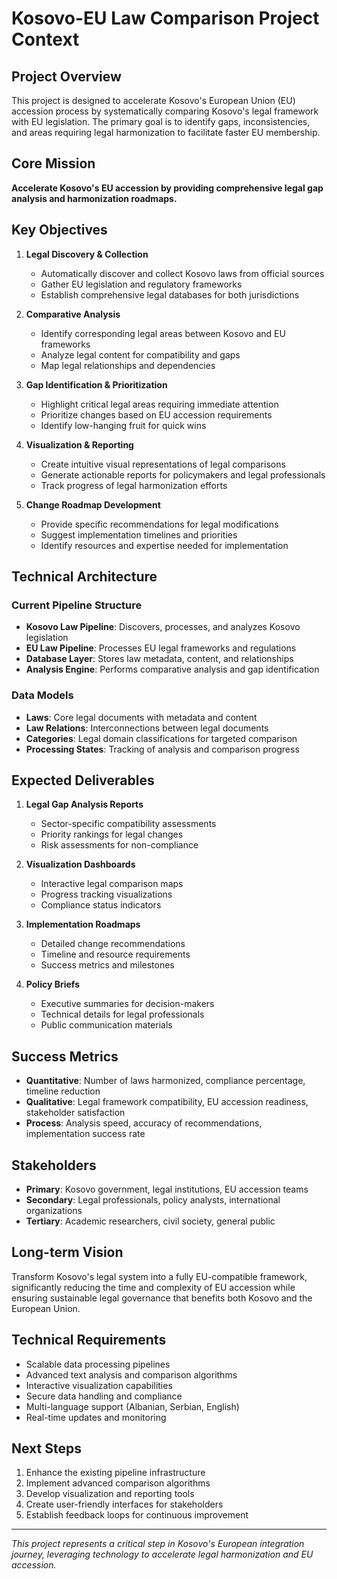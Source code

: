 # Kosovo-EU Law Comparison Project Context

## Project Overview

This project is designed to accelerate Kosovo's European Union (EU) accession process by systematically comparing Kosovo's legal framework with EU legislation. The primary goal is to identify gaps, inconsistencies, and areas requiring legal harmonization to facilitate faster EU membership.

## Core Mission

**Accelerate Kosovo's EU accession by providing comprehensive legal gap analysis and harmonization roadmaps.**

## Key Objectives

1. **Legal Discovery & Collection**
   - Automatically discover and collect Kosovo laws from official sources
   - Gather EU legislation and regulatory frameworks
   - Establish comprehensive legal databases for both jurisdictions

2. **Comparative Analysis**
   - Identify corresponding legal areas between Kosovo and EU frameworks
   - Analyze legal content for compatibility and gaps
   - Map legal relationships and dependencies

3. **Gap Identification & Prioritization**
   - Highlight critical legal areas requiring immediate attention
   - Prioritize changes based on EU accession requirements
   - Identify low-hanging fruit for quick wins

4. **Visualization & Reporting**
   - Create intuitive visual representations of legal comparisons
   - Generate actionable reports for policymakers and legal professionals
   - Track progress of legal harmonization efforts

5. **Change Roadmap Development**
   - Provide specific recommendations for legal modifications
   - Suggest implementation timelines and priorities
   - Identify resources and expertise needed for implementation

## Technical Architecture

### Current Pipeline Structure
- **Kosovo Law Pipeline**: Discovers, processes, and analyzes Kosovo legislation
- **EU Law Pipeline**: Processes EU legal frameworks and regulations
- **Database Layer**: Stores law metadata, content, and relationships
- **Analysis Engine**: Performs comparative analysis and gap identification

### Data Models
- **Laws**: Core legal documents with metadata and content
- **Law Relations**: Interconnections between legal documents
- **Categories**: Legal domain classifications for targeted comparison
- **Processing States**: Tracking of analysis and comparison progress

## Expected Deliverables

1. **Legal Gap Analysis Reports**
   - Sector-specific compatibility assessments
   - Priority rankings for legal changes
   - Risk assessments for non-compliance

2. **Visualization Dashboards**
   - Interactive legal comparison maps
   - Progress tracking visualizations
   - Compliance status indicators

3. **Implementation Roadmaps**
   - Detailed change recommendations
   - Timeline and resource requirements
   - Success metrics and milestones

4. **Policy Briefs**
   - Executive summaries for decision-makers
   - Technical details for legal professionals
   - Public communication materials

## Success Metrics

- **Quantitative**: Number of laws harmonized, compliance percentage, timeline reduction
- **Qualitative**: Legal framework compatibility, EU accession readiness, stakeholder satisfaction
- **Process**: Analysis speed, accuracy of recommendations, implementation success rate

## Stakeholders

- **Primary**: Kosovo government, legal institutions, EU accession teams
- **Secondary**: Legal professionals, policy analysts, international organizations
- **Tertiary**: Academic researchers, civil society, general public

## Long-term Vision

Transform Kosovo's legal system into a fully EU-compatible framework, significantly reducing the time and complexity of EU accession while ensuring sustainable legal governance that benefits both Kosovo and the European Union.

## Technical Requirements

- Scalable data processing pipelines
- Advanced text analysis and comparison algorithms
- Interactive visualization capabilities
- Secure data handling and compliance
- Multi-language support (Albanian, Serbian, English)
- Real-time updates and monitoring

## Next Steps

1. Enhance the existing pipeline infrastructure
2. Implement advanced comparison algorithms
3. Develop visualization and reporting tools
4. Create user-friendly interfaces for stakeholders
5. Establish feedback loops for continuous improvement

---

*This project represents a critical step in Kosovo's European integration journey, leveraging technology to accelerate legal harmonization and EU accession.* 